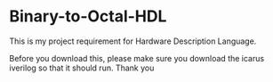 # Binary-to-Octal-HDL
This is my project requirement for Hardware Description Language.

Before you download this, please make sure you download the icarus iverilog so that it should run. Thank you
